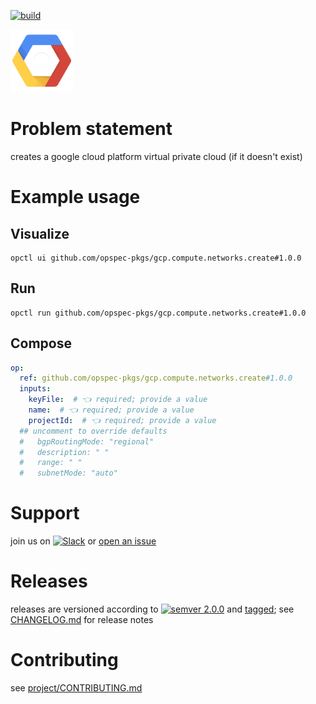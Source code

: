 [![build](https://github.com/opspec-pkgs/gcp.compute.networks.create/actions/workflows/build.yml/badge.svg)](https://github.com/opspec-pkgs/gcp.compute.networks.create/actions/workflows/build.yml)


<img src="icon.svg" alt="icon" height="100px">

# Problem statement

creates a google cloud platform virtual private cloud (if it doesn't exist)

# Example usage

## Visualize

```shell
opctl ui github.com/opspec-pkgs/gcp.compute.networks.create#1.0.0
```

## Run

```
opctl run github.com/opspec-pkgs/gcp.compute.networks.create#1.0.0
```

## Compose

```yaml
op:
  ref: github.com/opspec-pkgs/gcp.compute.networks.create#1.0.0
  inputs:
    keyFile:  # 👈 required; provide a value
    name:  # 👈 required; provide a value
    projectId:  # 👈 required; provide a value
  ## uncomment to override defaults
  #   bgpRoutingMode: "regional"
  #   description: " "
  #   range: " "
  #   subnetMode: "auto"
```

# Support

join us on
[![Slack](https://img.shields.io/badge/slack-opctl-E01563.svg)](https://join.slack.com/t/opctl/shared_invite/zt-51zodvjn-Ul_UXfkhqYLWZPQTvNPp5w)
or
[open an issue](https://github.com/opspec-pkgs/gcp.compute.networks.create/issues)

# Releases

releases are versioned according to
[![semver 2.0.0](https://img.shields.io/badge/semver-2.0.0-brightgreen.svg)](http://semver.org/spec/v2.0.0.html)
and [tagged](https://git-scm.com/book/en/v2/Git-Basics-Tagging); see
[CHANGELOG.md](CHANGELOG.md) for release notes

# Contributing

see
[project/CONTRIBUTING.md](https://github.com/opspec-pkgs/project/blob/main/CONTRIBUTING.md)
